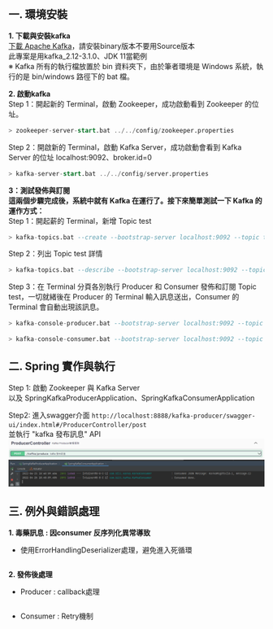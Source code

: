 **一. 環境安裝** 
---
**1. 下載與安裝kafka**    
[下載 Apache Kafka](https://kafka.apache.org/downloads)，請安裝binary版本不要用Source版本  
此專案是用kafka_2.12-3.1.0、JDK 11當範例  
※ Kafka 所有的執行檔放置於 bin 資料夾下，由於筆者環境是 Windows 系統，執行的是 bin/windows 路徑下的 bat 檔。

**2. 啟動kafka**  
Step 1：開起新的 Terminal，啟動 Zookeeper，成功啟動看到 Zookeeper 的位址。  
```sql
> zookeeper-server-start.bat ../../config/zookeeper.properties
```
Step 2：開啟新的 Terminal，啟動 Kafka Server，成功啟動會看到 Kafka Server 的位址 localhost:9092、broker.id=0
```sql
> kafka-server-start.bat ../../config/server.properties
```

**3：測試發佈與訂閱**  
**這兩個步驟完成後，系統中就有 Kafka 在運行了。接下來簡單測試一下 Kafka 的運作方式：**  
Step 1：開起薪的 Terminal，新增 Topic test  
```sql
> kafka-topics.bat --create --bootstrap-server localhost:9092 --topic test --replication-factor 1 --partitions 1
```
Step 2：列出 Topic test 詳情  
```sql
> kafka-topics.bat --describe --bootstrap-server localhost:9092 --topic test
```
Step 3：在 Terminal 分頁各別執行 Producer 和 Consumer 發佈和訂閱 Topic test，一切就緒後在 Producer 的 Terminal 輸入訊息送出，Consumer 的 Terminal 會自動出現該訊息。  
```sql
> kafka-console-producer.bat --bootstrap-server localhost:9092 --topic test
```
```sql
> kafka-console-consumer.bat --bootstrap-server localhost:9092 --topic test
```

**二. Spring 實作與執行** 
---
Step 1:
啟動 Zookeeper 與 Kafka Server  
以及 SpringKafkaProducerApplication、SpringKafkaConsumerApplication

Step2:
進入swagger介面 `http://localhost:8888/kafka-producer/swagger-ui/index.html#/ProducerController/post`  
並執行 "kafka 發布訊息" API
![image](https://github.com/st801026bill/spring-kafka-demo/blob/master/swagger.png)
![image](https://github.com/st801026bill/spring-kafka-demo/blob/master/consumer_log.png)

**三. 例外與錯誤處理** 
---
**1. 毒藥訊息 : 因consumer 反序列化異常導致**
  - 使用ErrorHandlingDeserializer處理，避免進入死循環
  ```sql
  ```
**2. 發佈後處理**
  - Producer : callback處理
  ```sql
  ```
  - Consumer : Retry機制
  ```sql
  ```
